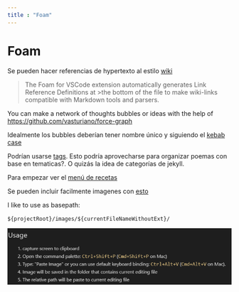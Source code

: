 ```yaml
---
title : "Foam"
---
```

# Foam

Se pueden hacer referencias de hypertexto al estilo [wiki](https://foambubble.github.io/foam/user/features/wikilinks)

>The Foam for VSCode extension automatically generates Link Reference Definitions at >the bottom of the file to make wiki-links compatible with Markdown tools and parsers.

You can make a network of thoughts bubbles or ideas with the help of <https://github.com/vasturiano/force-graph>

Idealmente los bubbles deberían tener nombre único y siguiendo el [kebab case](https://www.theserverside.com/blog/Coffee-Talk-Java-News-Stories-and-Opinions/Why-you-should-make-kebab-case-a-URL-naming-convention-best-practice)

Podrían usarse [tags](https://foambubble.github.io/foam/user/features/tags). Esto podría aprovecharse para organizar poemas con base en tematicas?. O quizás la idea de categorías de jekyll.

Para empezar ver el [menú de recetas](https://foambubble.github.io/foam/user/recipes/recipes)

Se pueden incluir facilmente imagenes con [esto](https://foambubble.github.io/foam/user/recipes/add-images-to-notes)

I like to use as basepath: 

```code
${projectRoot}/images/${currentFileNameWithoutExt}/
```

![](/images/foam/2021-05-15-03-25-31.png)